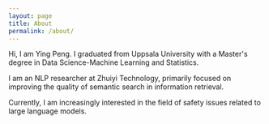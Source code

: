 ```yaml
---
layout: page
title: About
permalink: /about/
---
```

Hi, I am Ying Peng. I graduated from Uppsala University with a Master's degree in Data Science-Machine Learning and Statistics.

I am an NLP researcher at Zhuiyi Technology, primarily focused on improving the quality of semantic search in information retrieval.

Currently, I am increasingly interested in the field of safety issues related to large language models.
